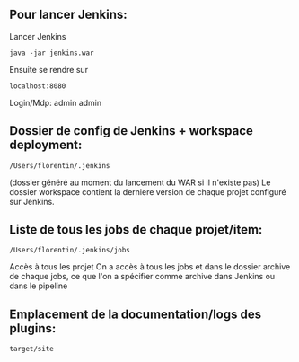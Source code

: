 ## Pour lancer Jenkins:
Lancer Jenkins

    java -jar jenkins.war
    
Ensuite se rendre sur 

    localhost:8080
       
Login/Mdp: admin admin

## Dossier de config de Jenkins + workspace deployment:

	/Users/florentin/.jenkins
	
(dossier généré au moment du lancement du WAR si il n'existe pas)
Le dossier workspace contient la derniere version de chaque projet configuré sur Jenkins.

## Liste de tous les jobs de chaque projet/item:

	/Users/florentin/.jenkins/jobs
	
Accès à tous les projet
On a accès à tous les jobs et dans le dossier archive de chaque jobs, ce que l'on a spécifier comme archive dans Jenkins ou dans le pipeline

## Emplacement de la documentation/logs des plugins:

    target/site 
